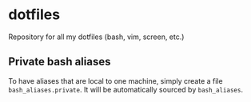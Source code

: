 dotfiles
========

Repository for all my dotfiles (bash, vim, screen, etc.)

## Private bash aliases

To have aliases that are local to one machine, simply create a file `bash_aliases.private`. It will be automatically sourced by `bash_aliases`.
